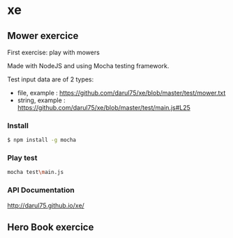 # xe

## Mower exercice

First exercise: play with mowers

Made with NodeJS and using Mocha testing framework.

Test input data are of 2 types:
- file, example : https://github.com/darul75/xe/blob/master/test/mower.txt
- string, example : https://github.com/darul75/xe/blob/master/test/main.js#L25

### Install
```bash
$ npm install -g mocha
```

### Play test
```bash
mocha test\main.js
```

### API Documentation
http://darul75.github.io/xe/

## Hero Book exercice

